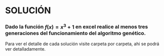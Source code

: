 # SOLUCIÓN

### Dado la función $f(x)=x^3+1$ en excel realice al menos tres generaciones del funcionamiento del algoritmo genético.

Para ver el detalle de cada solución visite carpeta por carpeta, ahi se podrá ver detalladamente.
